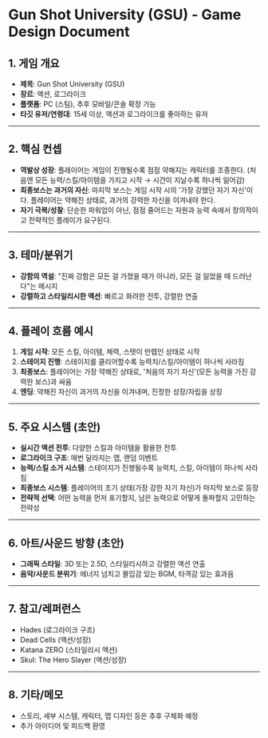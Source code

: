 # Gun Shot University (GSU) - Game Design Document

## 1. 게임 개요

- **제목**: Gun Shot University (GSU)
- **장르**: 액션, 로그라이크
- **플랫폼**: PC (스팀), 추후 모바일/콘솔 확장 가능
- **타깃 유저/연령대**: 15세 이상, 액션과 로그라이크를 좋아하는 유저

---

## 2. 핵심 컨셉

- **역발상 성장**: 플레이어는 게임이 진행될수록 점점 약해지는 캐릭터를 조종한다. (처음엔 모든 능력/스킬/아이템을 가지고 시작 → 시간이 지날수록 하나씩 잃어감)
- **최종보스는 과거의 자신**: 마지막 보스는 게임 시작 시의 '가장 강했던 자기 자신'이다. 플레이어는 약해진 상태로, 과거의 강력한 자신을 이겨내야 한다.
- **자기 극복/성찰**: 단순한 파워업이 아닌, 점점 줄어드는 자원과 능력 속에서 창의적이고 전략적인 플레이가 요구된다.

---

## 3. 테마/분위기

- **강함의 역설**: "진짜 강함은 모든 걸 가졌을 때가 아니라, 모든 걸 잃었을 때 드러난다"는 메시지
- **강렬하고 스타일리시한 액션**: 빠르고 화려한 전투, 강렬한 연출

---

## 4. 플레이 흐름 예시

1. **게임 시작**: 모든 스킬, 아이템, 체력, 스탯이 만렙인 상태로 시작
2. **스테이지 진행**: 스테이지를 클리어할수록 능력치/스킬/아이템이 하나씩 사라짐
3. **최종보스**: 플레이어는 가장 약해진 상태로, '처음의 자기 자신'(모든 능력을 가진 강력한 보스)과 싸움
4. **엔딩**: 약해진 자신이 과거의 자신을 이겨내며, 진정한 성장/자립을 상징

---

## 5. 주요 시스템 (초안)

- **실시간 액션 전투**: 다양한 스킬과 아이템을 활용한 전투
- **로그라이크 구조**: 매번 달라지는 맵, 랜덤 이벤트
- **능력/스킬 소거 시스템**: 스테이지가 진행될수록 능력치, 스킬, 아이템이 하나씩 사라짐
- **최종보스 시스템**: 플레이어의 초기 상태(가장 강한 자기 자신)가 마지막 보스로 등장
- **전략적 선택**: 어떤 능력을 먼저 포기할지, 남은 능력으로 어떻게 돌파할지 고민하는 전략성

---

## 6. 아트/사운드 방향 (초안)

- **그래픽 스타일**: 3D 또는 2.5D, 스타일리시하고 강렬한 액션 연출
- **음악/사운드 분위기**: 에너지 넘치고 몰입감 있는 BGM, 타격감 있는 효과음

---

## 7. 참고/레퍼런스

- Hades (로그라이크 구조)
- Dead Cells (액션/성장)
- Katana ZERO (스타일리시 액션)
- Skul: The Hero Slayer (액션/성장)

---

## 8. 기타/메모

- 스토리, 세부 시스템, 캐릭터, 맵 디자인 등은 추후 구체화 예정
- 추가 아이디어 및 피드백 환영
